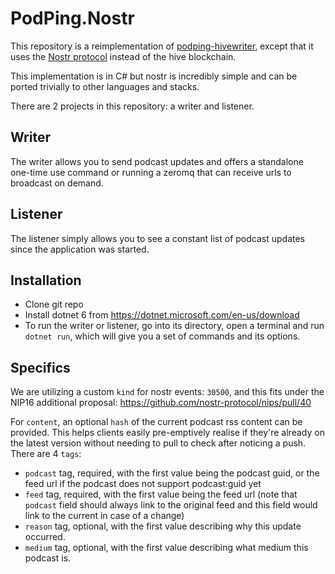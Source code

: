 ﻿# PodPing.Nostr

This repository is a reimplementation of [podping-hivewriter](https://github.com/Podcastindex-org/podping-hivewriter), except that it uses the [Nostr protocol](https://github.com/nostr-protocol/) instead of the hive blockchain.


This implementation is in C# but nostr is incredibly simple and can be ported trivially to other languages and stacks. 

There are 2 projects in this repository: a writer and listener.

## Writer

The writer allows you to send podcast updates and offers a standalone one-time use command or running a zeromq that can receive urls to broadcast on demand.

## Listener

The listener simply allows you to see a constant list of podcast updates since the application was started.

## Installation
* Clone git repo
* Install dotnet 6 from https://dotnet.microsoft.com/en-us/download
* To run the writer or listener, go into its directory, open a terminal and run `dotnet run`, which will give you a set of commands and its options.

## Specifics

We are utilizing a custom `kind` for nostr events: `30500`, and this fits under the NIP16 additional proposal: https://github.com/nostr-protocol/nips/pull/40

For `content`, an optional `hash` of the current podcast rss content can be provided. This helps clients easily pre-emptively realise if they're already on the latest version without needing to pull to check after noticing a push.
There are 4 `tags`:
* `podcast` tag, required, with the first value being the podcast guid, or the feed url if the podcast does not support podcast:guid yet
* `feed` tag, required, with the first value being the feed url (note that `podcast` field should always link to the original feed and this field would link to the current in case of a change)
* `reason` tag, optional, with the first value describing why this update occurred.
* `medium` tag, optional, with the first value describing what medium this podcast is.

